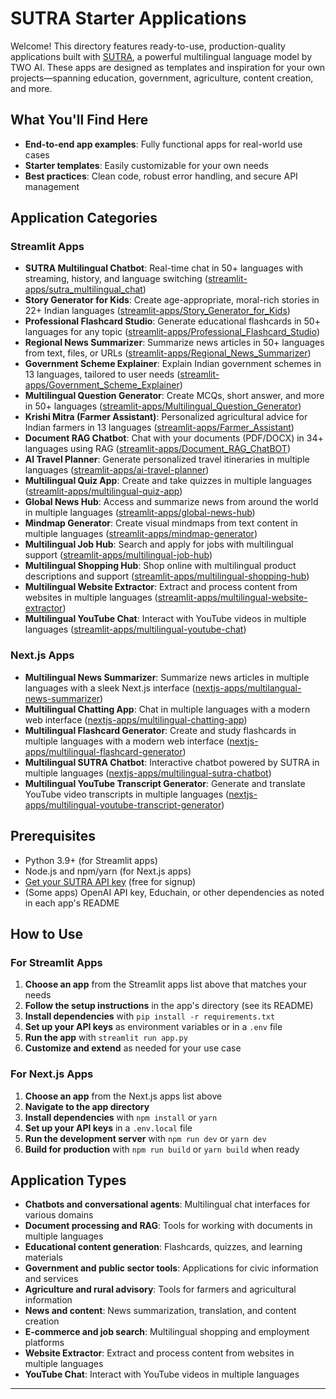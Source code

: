 # SUTRA Starter Applications

Welcome! This directory features ready-to-use, production-quality applications built with [SUTRA](https://www.two.ai/sutra), a powerful multilingual language model by TWO AI. These apps are designed as templates and inspiration for your own projects—spanning education, government, agriculture, content creation, and more.

## What You'll Find Here

- **End-to-end app examples**: Fully functional apps for real-world use cases
- **Starter templates**: Easily customizable for your own needs
- **Best practices**: Clean code, robust error handling, and secure API management

## Application Categories

### Streamlit Apps

- **SUTRA Multilingual Chatbot**: Real-time chat in 50+ languages with streaming, history, and language switching ([streamlit-apps/sutra_multilingual_chat](streamlit-apps/sutra_multilingual_chat/))
- **Story Generator for Kids**: Create age-appropriate, moral-rich stories in 22+ Indian languages ([streamlit-apps/Story_Generator_for_Kids](streamlit-apps/Story_Generator_for_Kids/))
- **Professional Flashcard Studio**: Generate educational flashcards in 50+ languages for any topic ([streamlit-apps/Professional_Flashcard_Studio](streamlit-apps/Professional_Flashcard_Studio/))
- **Regional News Summarizer**: Summarize news articles in 50+ languages from text, files, or URLs ([streamlit-apps/Regional_News_Summarizer](streamlit-apps/Regional_News_Summarizer/))
- **Government Scheme Explainer**: Explain Indian government schemes in 13 languages, tailored to user needs ([streamlit-apps/Government_Scheme_Explainer](streamlit-apps/Government_Scheme_Explainer/))
- **Multilingual Question Generator**: Create MCQs, short answer, and more in 50+ languages ([streamlit-apps/Multilingual_Question_Generator](streamlit-apps/Multilingual_Question_Generator/))
- **Krishi Mitra (Farmer Assistant)**: Personalized agricultural advice for Indian farmers in 13 languages ([streamlit-apps/Farmer_Assistant](streamlit-apps/Farmer_Assistant/))
- **Document RAG Chatbot**: Chat with your documents (PDF/DOCX) in 34+ languages using RAG ([streamlit-apps/Document_RAG_ChatBOT](streamlit-apps/Document_RAG_ChatBOT/))
- **AI Travel Planner**: Generate personalized travel itineraries in multiple languages ([streamlit-apps/ai-travel-planner](streamlit-apps/ai-travel-planner/))
- **Multilingual Quiz App**: Create and take quizzes in multiple languages ([streamlit-apps/multilingual-quiz-app](streamlit-apps/multilingual-quiz-app/))
- **Global News Hub**: Access and summarize news from around the world in multiple languages ([streamlit-apps/global-news-hub](streamlit-apps/global-news-hub/))
- **Mindmap Generator**: Create visual mindmaps from text content in multiple languages ([streamlit-apps/mindmap-generator](streamlit-apps/mindmap-generator/))
- **Multilingual Job Hub**: Search and apply for jobs with multilingual support ([streamlit-apps/multilingual-job-hub](streamlit-apps/multilingual-job-hub/))
- **Multilingual Shopping Hub**: Shop online with multilingual product descriptions and support ([streamlit-apps/multilingual-shopping-hub](streamlit-apps/multilingual-shopping-hub/))
- **Multilingual Website Extractor**: Extract and process content from websites in multiple languages ([streamlit-apps/multilingual-website-extractor](streamlit-apps/multilingual-website-extractor/))
- **Multilingual YouTube Chat**: Interact with YouTube videos in multiple languages ([streamlit-apps/multilingual-youtube-chat](streamlit-apps/multilingual-youtube-chat/))

### Next.js Apps

- **Multilingual News Summarizer**: Summarize news articles in multiple languages with a sleek Next.js interface ([nextjs-apps/multilangual-news-summarizer](nextjs-apps/multilangual-news-summarizer/))
- **Multilingual Chatting App**: Chat in multiple languages with a modern web interface ([nextjs-apps/multilingual-chatting-app](nextjs-apps/multilingual-chatting-app/))
- **Multilingual Flashcard Generator**: Create and study flashcards in multiple languages with a modern web interface ([nextjs-apps/multilingual-flashcard-generator](nextjs-apps/multilingual-flashcard-generator/))
- **Multilingual SUTRA Chatbot**: Interactive chatbot powered by SUTRA in multiple languages ([nextjs-apps/multilingual-sutra-chatbot](nextjs-apps/multilingual-sutra-chatbot/))
- **Multilingual YouTube Transcript Generator**: Generate and translate YouTube video transcripts in multiple languages ([nextjs-apps/multilingual-youtube-transcript-generator](nextjs-apps/multilingual-youtube-transcript-generator/))


## Prerequisites

- Python 3.9+ (for Streamlit apps)
- Node.js and npm/yarn (for Next.js apps)
- [Get your SUTRA API key](https://www.two.ai/sutra/api) (free for signup)
- (Some apps) OpenAI API key, Educhain, or other dependencies as noted in each app's README

## How to Use

### For Streamlit Apps

1. **Choose an app** from the Streamlit apps list above that matches your needs
2. **Follow the setup instructions** in the app's directory (see its README)
3. **Install dependencies** with `pip install -r requirements.txt`
4. **Set up your API keys** as environment variables or in a `.env` file
5. **Run the app** with `streamlit run app.py`
6. **Customize and extend** as needed for your use case

### For Next.js Apps

1. **Choose an app** from the Next.js apps list above
2. **Navigate to the app directory**
3. **Install dependencies** with `npm install` or `yarn`
4. **Set up your API keys** in a `.env.local` file
5. **Run the development server** with `npm run dev` or `yarn dev`
6. **Build for production** with `npm run build` or `yarn build` when ready

## Application Types

- **Chatbots and conversational agents**: Multilingual chat interfaces for various domains
- **Document processing and RAG**: Tools for working with documents in multiple languages
- **Educational content generation**: Flashcards, quizzes, and learning materials
- **Government and public sector tools**: Applications for civic information and services
- **Agriculture and rural advisory**: Tools for farmers and agricultural information
- **News and content**: News summarization, translation, and content creation
- **E-commerce and job search**: Multilingual shopping and employment platforms
- **Website Extractor**: Extract and process content from websites in multiple languages
- **YouTube Chat**: Interact with YouTube videos in multiple languages

---

